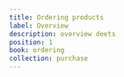 ```yaml
---
title: Ordering products
label: Overview
description: overview deets
position: 1
book: ordering
collection: purchase
---
```


